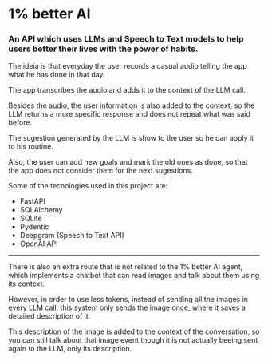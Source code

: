 # 1% better AI

### An API which uses LLMs and Speech to Text models to help users better their lives with the power of habits.

The ideia is that everyday the user records a casual audio telling the app what he has done in that day. 

The app transcribes the audio and adds it to the context of the LLM call. 

Besides the audio, the user information is also added to the context, so the LLM returns a more specific response and does not repeat what was said before.

The sugestion generated by the LLM is show to the user so he can apply it to his routine.

Also, the user can add new goals and mark the old ones as done, so that the app does not consider them for the next sugestions.

Some of the tecnologies used in this project are: 

- FastAPI
- SQLAlchemy
- SQLite
- Pydentic
- Deepgram (Speech to Text API)
- OpenAI API

---

There is also an extra route that is not related to the 1% better AI agent, which implements a chatbot that can read images and talk about them using its context.

However, in order to use less tokens, instead of sending all the images in every LLM call, this system only sends the image once, where it saves a detailed description of it.

This description of the image is added to the context of the conversation, so you can still talk about that image event though it is not actually beeing sent again to the LLM, only its description.
